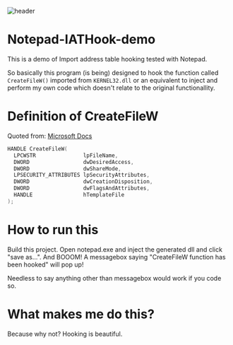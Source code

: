 ![header](https://user-images.githubusercontent.com/33578715/127169129-80aa53f8-3f54-4549-80b5-e2c19bfaa790.PNG)
# Notepad-IATHook-demo

This is a demo of Import address table hooking tested with Notepad.

So basically this program (is being) designed to hook the function called `CreateFileW()` imported from `KERNEL32.dll` or an equivalent to inject and perform my own code which doesn't relate to the original functionallity.

# Definition of CreateFileW

Quoted from: [Microsoft Docs](https://docs.microsoft.com/en-us/windows/win32/api/fileapi/nf-fileapi-createfilew)

```cpp
HANDLE CreateFileW(
  LPCWSTR               lpFileName,
  DWORD                 dwDesiredAccess,
  DWORD                 dwShareMode,
  LPSECURITY_ATTRIBUTES lpSecurityAttributes,
  DWORD                 dwCreationDisposition,
  DWORD                 dwFlagsAndAttributes,
  HANDLE                hTemplateFile
);
```

# How to run this

Build this project.
Open notepad.exe and inject the generated dll and click "save as...".
And BOOOM! A messagebox saying "CreateFileW function has been hooked" will pop up!

Needless to say anything other than messagebox would work if you code so.


# What makes me do this?

Because why not? Hooking is beautiful.
